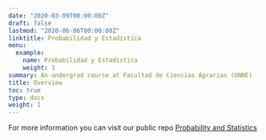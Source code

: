 ```yaml
---
date: "2020-03-09T00:00:00Z"
draft: false
lastmod: "2020-06-06T00:00:00Z"
linktitle: Probabilidad y Estadística
menu:
  example:
    name: Probabilidad y Estadística
    weight: 1
summary: An undergrad course at Facultad de Ciencias Agrarias (UNNE)
title: Overview
toc: true
type: docs
weight: 1
---
```

  
For more information you can visit our public repo [Probability and Statistics](https://github.com/industrial-prob-stats) 